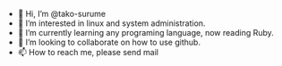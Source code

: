 - 👋 Hi, I’m @tako-surume
- 👀 I’m interested in linux and system administration.
- 🌱 I’m currently learning any programing language, now reading Ruby.
- 💞️ I’m looking to collaborate on how to use github.
- 📫 How to reach me, please send mail

<!---
tako-surume/tako-surume is a ✨ special ✨ repository because its `README.md` (this file) appears on your GitHub profile.
You can click the Preview link to take a look at your changes.
--->
